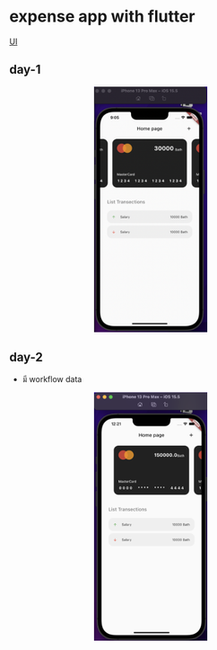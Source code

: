 # expense app with flutter

[UI](https://github.com/afgprogrammer/flutter_expense_manager)

## day-1

<p align="center">
    <img src="./assets/day-1.png" width="40%"/>
</p>

## day-2

- มี workflow data
<p align="center">
    <img src="./assets/day-2.png" width="40%"/>
</p>
